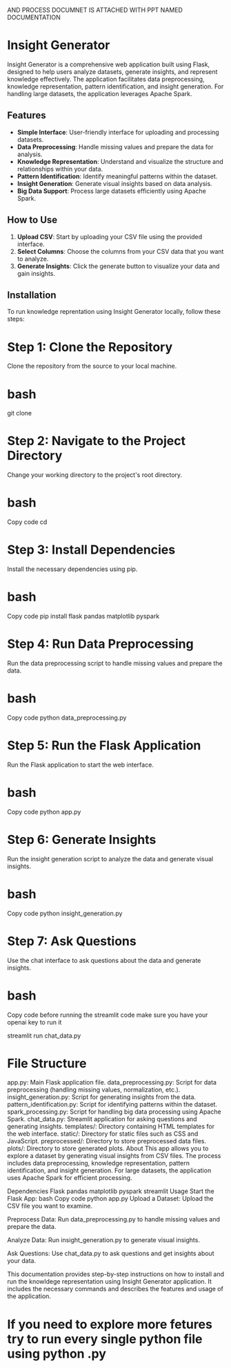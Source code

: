 

AND PROCESS DOCUMNET IS ATTACHED WITH PPT NAMED DOCUMENTATION



# Insight Generator

Insight Generator is a comprehensive web application built using Flask, designed to help users analyze datasets, generate insights, and represent knowledge effectively. The application facilitates data preprocessing, knowledge representation, pattern identification, and insight generation. For handling large datasets, the application leverages Apache Spark.

## Features

- **Simple Interface**: User-friendly interface for uploading and processing datasets.
- **Data Preprocessing**: Handle missing values and prepare the data for analysis.
- **Knowledge Representation**: Understand and visualize the structure and relationships within your data.
- **Pattern Identification**: Identify meaningful patterns within the dataset.
- **Insight Generation**: Generate visual insights based on data analysis.
- **Big Data Support**: Process large datasets efficiently using Apache Spark.

## How to Use

1. **Upload CSV**: Start by uploading your CSV file using the provided interface.
2. **Select Columns**: Choose the columns from your CSV data that you want to analyze.
3. **Generate Insights**: Click the generate button to visualize your data and gain insights.

## Installation

To run knowledge reprentation using Insight Generator locally, follow these steps:

# Step 1: Clone the Repository

Clone the repository from the source to your local machine.

# bash
git clone <repository-url>
# Step 2: Navigate to the Project Directory
Change your working directory to the project's root directory.

# bash
Copy code
cd <project-directory>
# Step 3: Install Dependencies
Install the necessary dependencies using pip.

# bash
Copy code
pip install flask pandas matplotlib pyspark
# Step 4: Run Data Preprocessing
Run the data preprocessing script to handle missing values and prepare the data.

# bash
Copy code
python data_preprocessing.py
# Step 5: Run the Flask Application
Run the Flask application to start the web interface.


# bash
Copy code
python app.py
# Step 6: Generate Insights
Run the insight generation script to analyze the data and generate visual insights.

# bash
Copy code
python insight_generation.py


# Step 7: Ask Questions
Use the chat interface to ask questions about the data and generate insights.

# bash
Copy code
before running the streamlit code make sure you have your openai key to run it 

streamlit run chat_data.py
 # File Structure
app.py: Main Flask application file.
data_preprocessing.py: Script for data preprocessing (handling missing values, normalization, etc.).
insight_generation.py: Script for generating insights from the data.
pattern_identification.py: Script for identifying patterns within the dataset.
spark_processing.py: Script for handling big data processing using Apache Spark.
chat_data.py: Streamlit application for asking questions and generating insights.
templates/: Directory containing HTML templates for the web interface.
static/: Directory for static files such as CSS and JavaScript.
preprocessed/: Directory to store preprocessed data files.
plots/: Directory to store generated plots.
About
This app allows you to explore a dataset by generating visual insights from CSV files. The process includes data preprocessing, knowledge representation, pattern identification, and insight generation. For large datasets, the application uses Apache Spark for efficient processing.

Dependencies
Flask
pandas
matplotlib
pyspark
streamlit
Usage
Start the Flask App:
bash
Copy code
python app.py
Upload a Dataset: Upload the CSV file you want to examine.

Preprocess Data: Run data_preprocessing.py to handle missing values and prepare the data.

Analyze Data: Run insight_generation.py to generate visual insights.

Ask Questions: Use chat_data.py to ask questions and get insights about your data.

This documentation provides step-by-step instructions on how to install and run the knowldege representation using Insight Generator application. It includes the necessary commands and describes the features and usage of the application.

# If you need to explore more fetures try to run every single python file using python <filename >.py


#
